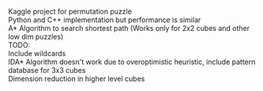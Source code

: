 Kaggle project for permutation puzzle  
Python and C++ implementation but performance is similar  
A* Algorithm to search shortest path (Works only for 2x2 cubes and other low dim puzzles)  
TODO:  
Include wildcards  
IDA* Algorithm doesn't work due to overoptimistic heuristic, include pattern database for 3x3 cubes  
Dimension reduction in higher level cubes  
